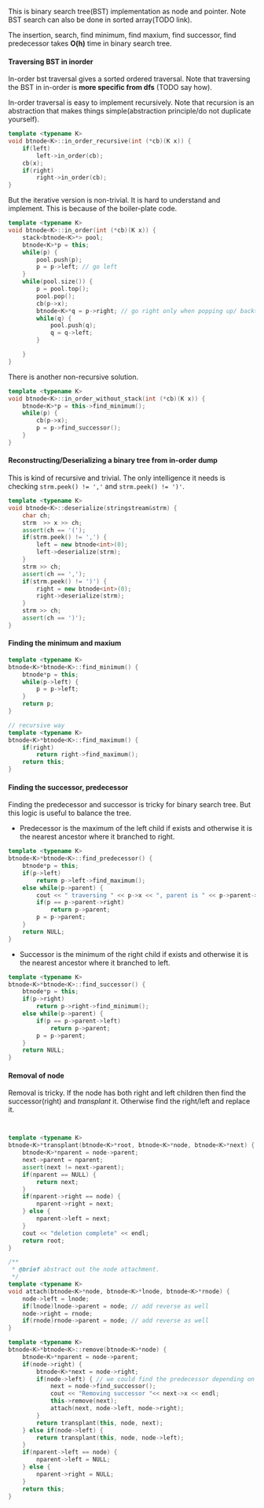 
This is binary search tree(BST) implementation as node and pointer. Note BST search can also be done in sorted array(TODO link).

The insertion, search, find minimum, find maxium, find successor, find predecessor takes **O(h)** time in binary search tree. 

#### Traversing BST in inorder

In-order bst traversal gives a sorted ordered traversal. Note that traversing the BST in in-order is **more specific from dfs** (TODO say how).

In-order traversal is easy to implement recursively. Note that recursion is an abstraction that makes things simple(abstraction principle/do not duplicate yourself).

```C++
template <typename K>
void btnode<K>::in_order_recursive(int (*cb)(K x)) {
	if(left)
		left->in_order(cb);
	cb(x);
	if(right)
		right->in_order(cb);
}
```

But the iterative version is non-trivial. It is hard to understand and implement. This is because of the boiler-plate code.

```C++
template <typename K>
void btnode<K>::in_order(int (*cb)(K x)) {
	stack<btnode<K>*> pool;
	btnode<K>*p = this;
	while(p) {
		pool.push(p);
		p = p->left; // go left
	}
	while(pool.size()) {
		p = pool.top();
		pool.pop();
		cb(p->x);
		btnode<K>*q = p->right; // go right only when popping up/ backtracking
		while(q) {
			pool.push(q);
			q = q->left;
		}

	}
}
```

There is another non-recursive solution.

```C++
template <typename K>
void btnode<K>::in_order_without_stack(int (*cb)(K x)) {
	btnode<K>*p = this->find_minimum();
	while(p) {
		cb(p->x);
		p = p->find_successor();
	}
}
```

#### Reconstructing/Deserializing a binary tree from in-order dump

This is kind of recursive and trivial. The only intelligence it needs is checking `strm.peek() != ','` and `strm.peek() != ')'`.
```C++
template <typename K>
void btnode<K>::deserialize(stringstream&strm) {
	char ch;
	strm  >> x >> ch;
	assert(ch == '(');
	if(strm.peek() != ',') {
		left = new btnode<int>(0);
		left->deserialize(strm);
	}
	strm >> ch;
	assert(ch == ',');
	if(strm.peek() != ')') {
		right = new btnode<int>(0);
		right->deserialize(strm);
	}
	strm >> ch;
	assert(ch == ')');
}
```

#### Finding the minimum and maxium

```C++
template <typename K>
btnode<K>*btnode<K>::find_minimum() {
	btnode*p = this;
	while(p->left) {
		p = p->left;
	}
	return p;
}

// recursive way
template <typename K>
btnode<K>*btnode<K>::find_maximum() {
	if(right)
		return right->find_maximum();
	return this;
}
```

#### Finding the successor, predecessor

Finding the predecessor and successor is tricky for binary search tree. But this logic is useful to balance the tree.

- Predecessor is the maximum of the left child if exists and otherwise it is the nearest ancestor where it branched to right.
```C++
template <typename K>
btnode<K>*btnode<K>::find_predecessor() {
	btnode*p = this;
	if(p->left)
		return p->left->find_maximum();
	else while(p->parent) {
		cout << " traversing " << p->x << ", parent is " << p->parent->x << endl;
		if(p == p->parent->right)
			return p->parent;
		p = p->parent;
	}
	return NULL;
}
```
- Successor is the minimum of the right child if exists and otherwise it is the nearest ancestor where it branched to left.
```C++
template <typename K>
btnode<K>*btnode<K>::find_successor() {
	btnode*p = this;
	if(p->right)
		return p->right->find_minimum();
	else while(p->parent) {
		if(p == p->parent->left)
			return p->parent;
		p = p->parent;
	}
	return NULL;
}
```

#### Removal of node

Removal is tricky. If the node has both right and left children then find the successor(right) and *transplant* it. Otherwise find the right/left and replace it.

```C++


template <typename K>
btnode<K>*transplant(btnode<K>*root, btnode<K>*node, btnode<K>*next) {
	btnode<K>*nparent = node->parent;
	next->parent = nparent;
	assert(next != next->parent);
	if(nparent == NULL) {
		return next;
	}
	if(nparent->right == node) {
		nparent->right = next;
	} else {
		nparent->left = next;
	}
	cout << "deletion complete" << endl;
	return root;
}

/**
 * @brief abstract out the node attachment.
 */
template <typename K>
void attach(btnode<K>*node, btnode<K>*lnode, btnode<K>*rnode) {
	node->left = lnode;
	if(lnode)lnode->parent = node; // add reverse as well
	node->right = rnode;
	if(rnode)rnode->parent = node; // add reverse as well
}

template <typename K>
btnode<K>*btnode<K>::remove(btnode<K>*node) {
	btnode<K>*nparent = node->parent;
	if(node->right) {
		btnode<K>*next = node->right;
		if(node->left) { // we could find the predecessor depending on the balancing performed afterwords.
			next = node->find_successor();
			cout << "Removing successor "<< next->x << endl;
			this->remove(next);
			attach(next, node->left, node->right);
		}
		return transplant(this, node, next);
	} else if(node->left) {
		return transplant(this, node, node->left);
	}
	if(nparent->left == node) {
		nparent->left = NULL;
	} else {
		nparent->right = NULL;
	}
	return this;
}




```

